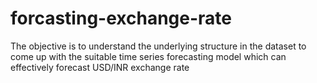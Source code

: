 # forcasting-exchange-rate
The objective is to understand the underlying structure in the dataset to come up with the suitable time series forecasting model which can effectively forecast USD/INR exchange rate
